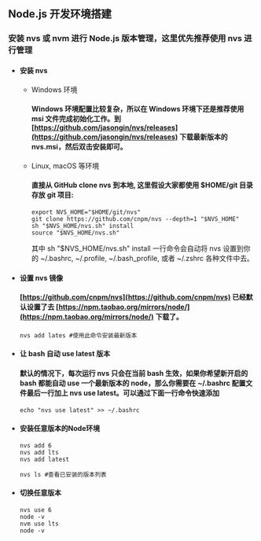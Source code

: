 ## Node.js 开发环境搭建

### 安装 nvs 或 nvm 进行 Node.js 版本管理，这里优先推荐使用 nvs 进行管理

  + #### 安装 nvs
    - Windows 环境
      #### Windows 环境配置比较复杂，所以在 Windows 环境下还是推荐使用 msi 文件完成初始化工作。到 [https://github.com/jasongin/nvs/releases](https://github.com/jasongin/nvs/releases) 下载最新版本的 nvs.msi，然后双击安装即可。
    - Linux, macOS 等环境
      #### 直接从 GitHub clone nvs 到本地, 这里假设大家都使用 $HOME/git 目录存放 git 项目:
      ```shell
      export NVS_HOME="$HOME/git/nvs"
      git clone https://github.com/cnpm/nvs --depth=1 "$NVS_HOME"
      sh "$NVS_HOME/nvs.sh" install
      source "$NVS_HOME/nvs.sh"
      ```
      其中 sh "$NVS_HOME/nvs.sh" install 一行命令会自动将 nvs 设置到你的 ~/.bashrc, ~/.profile, ~/.bash_profile, 或者 ~/.zshrc 各种文件中去。
  + #### 设置 nvs 镜像
    #### [https://github.com/cnpm/nvs](https://github.com/cnpm/nvs) 已经默认设置了去 [https://npm.taobao.org/mirrors/node/](https://npm.taobao.org/mirrors/node/) 下载了。

    ```shell
    nvs add lates #使用此命令安装最新版本
    ```

  + #### 让 bash 自动 use latest 版本
    #### 默认的情况下，每次运行 nvs 只会在当前 bash 生效，如果你希望新开启的 bash 都能自动 use 一个最新版本的 node，那么你需要在 ~/.bashrc 配置文件最后一行加上 nvs use latest。可以通过下面一行命令快速添加
    ```shell
    echo "nvs use latest" >> ~/.bashrc
    ```

  + #### 安装任意版本的Node环境
    ```shell
    nvs add 6
    nvs add lts
    nvs add latest

    nvs ls #查看已安装的版本列表
    ```

  + #### 切换任意版本
    ```shell
    nvs use 6
    node -v
    nvm use lts
    node -v
    ```